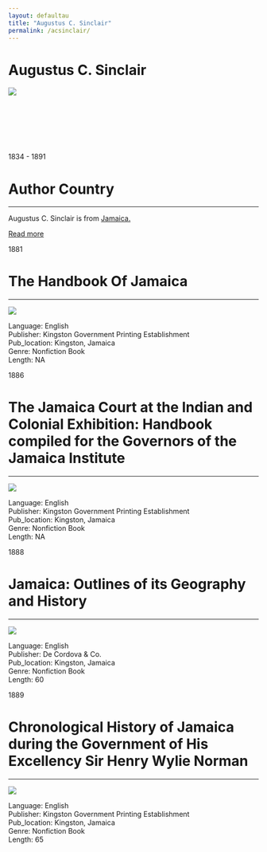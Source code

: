 ```yaml
---
layout: defaultau
title: "Augustus C. Sinclair"
permalink: /acsinclair/
---
```

<!-- partial:index.partial.html -->
<div class="content">
    <h1>Augustus C. Sinclair</h1>
    <div class="quote">
        <div><img src="https://external-preview.redd.it/26U99jlsijIVbAmrAkS12Sy8vsmzXw75z-Ap7cOdCiU.jpg?auto=webp&s=06fd7fd2f9942f7be0a42672fd15f5e3d964cc32" class="logo"></div>
    </div>
    <div class="timeline">
        <div style="padding-bottom:100px;"></div>
        <div class="block">
            <div class="date right"><p class="right"> 1834 - 1891 </p></div>
            <div class="dot"></div>
            <div class="left first">
            <div class="author_country">
                <h1>Author Country</h1><hr>
          <div class="aclocation">  <p>Augustus C. Sinclair is from <a href="{{ site.baseurl }}/4">Jamaica.</a></p></div>
                <div class="acreadmore"><a href="https://en.wikipedia.org/wiki/Augustus_Constantine_Sinclair" target="_blank">Read more</a></div>
            </div>
            </div>
        </div>
        <div class="block">
            <div class="date left"><p class="left">1881</p></div>
            <div class="dot"></div>
            <div class="right">
                <h1>The Handbook Of Jamaica</h1><hr>
                <p><img src="https://img.thriftbooks.com/api/images/m/436fdc72efa628696a0910b1c2753d108eceae08.jpg"></p>
                <p>
                Language: English <br/>
                Publisher: Kingston Government Printing Establishment <br/>
                Pub_location: Kingston, Jamaica <br/>
                Genre: Nonfiction Book <br/>
                Length: NA <br/>                </p>
            </div>
        </div>
        <div class="block">
            <div class="date right"><p class="right">1886</p></div>
            <div class="dot"></div>
            <div class="left">
                <h1>The Jamaica Court at the Indian and Colonial Exhibition:  Handbook compiled for the Governors of the Jamaica Institute</h1><hr>
                <p><img src="https://pictures.abebooks.com/inventory/md/md22407444163.jpg"></p>
                <p>
                Language: English <br/>
                Publisher: Kingston Government Printing Establishment	 <br/>
                Pub_location: Kingston, Jamaica <br/>
                Genre: Nonfiction Book <br/>
                Length: NA <br/>                </p>
            </div>
            <div class="block">
                <div class="date left"><p class="left">1888</p></div>
                <div class="dot"></div>
                <div class="right">
                    <h1>Jamaica: Outlines of its Geography and History</h1><hr>
                    <p><img src="https://t4.ftcdn.net/jpg/03/40/12/49/360_F_340124934_bz3pQTLrdFpH92ekknuaTHy8JuXgG7fi.jpg"></p>
                    <p>
                    Language: English <br/>
                    Publisher: De Cordova & Co.		 <br/>
                    Pub_location: Kingston, Jamaica	 <br/>
                    Genre: Nonfiction Book <br/>
                    Length: 60 <br/>                </p>
                </div>
            </div>
            <div class="block">
                <div class="date right"><p class="right">1889</p></div>
                <div class="dot"></div>
                <div class="left">
                    <h1>Chronological History of Jamaica during the Government of His Excellency Sir Henry Wylie Norman</h1><hr>
                    <p><img src="https://t4.ftcdn.net/jpg/03/40/12/49/360_F_340124934_bz3pQTLrdFpH92ekknuaTHy8JuXgG7fi.jpg"></p>
                    <p>
                    Language: English <br/>
                    Publisher: Kingston Government Printing Establishment	 <br/>
                    Pub_location: Kingston, Jamaica <br/>
                    Genre: Nonfiction Book <br/>
                    Length: 65 <br/>                </p>
                </div>
               </div>
<!-- partial -->
  <script src='https://cdnjs.cloudflare.com/ajax/libs/jquery/3.1.1/jquery.min.js'></script><script  src="assets/js/authorscript.js"></script>
